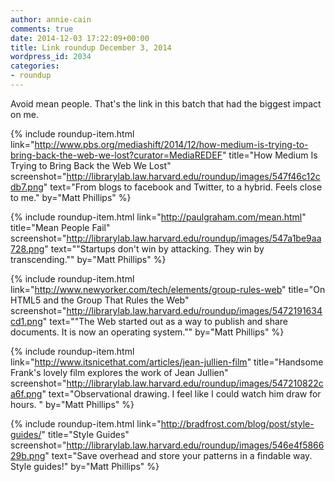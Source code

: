 ```yaml
---
author: annie-cain
comments: true
date: 2014-12-03 17:22:09+00:00
title: Link roundup December 3, 2014
wordpress_id: 2034
categories:
- roundup
---
```


Avoid mean people. That's the link in this batch that had the biggest impact on me.

{% include roundup-item.html
  link="http://www.pbs.org/mediashift/2014/12/how-medium-is-trying-to-bring-back-the-web-we-lost?curator=MediaREDEF"
  title="How Medium Is Trying to Bring Back the Web We Lost"
  screenshot="http://librarylab.law.harvard.edu/roundup/images/547f46c12cdb7.png"
  text="From blogs to facebook and Twitter, to a hybrid. Feels close to me."
  by="Matt Phillips"
%}

{% include roundup-item.html
  link="http://paulgraham.com/mean.html"
  title="Mean People Fail"
  screenshot="http://librarylab.law.harvard.edu/roundup/images/547a1be9aa728.png"
  text="\"Startups don't win by attacking. They win by transcending.\""
  by="Matt Phillips"
%}

{% include roundup-item.html
  link="http://www.newyorker.com/tech/elements/group-rules-web"
  title="On HTML5 and the Group That Rules the Web"
  screenshot="http://librarylab.law.harvard.edu/roundup/images/5472191634cd1.png"
  text="\"The Web started out as a way to publish and share documents. It is now an operating system.\""
  by="Matt Phillips"
%}

{% include roundup-item.html
  link="http://www.itsnicethat.com/articles/jean-jullien-film"
  title="Handsome Frank's lovely film explores the work of Jean Jullien"
  screenshot="http://librarylab.law.harvard.edu/roundup/images/547210822ca6f.png"
  text="Observational drawing. I feel like I could watch him draw for hours. "
  by="Matt Phillips"
%}

{% include roundup-item.html
  link="http://bradfrost.com/blog/post/style-guides/"
  title="Style Guides"
  screenshot="http://librarylab.law.harvard.edu/roundup/images/546e4f586629b.png"
  text="Save overhead and store your patterns in a findable way. Style guides!"
  by="Matt Phillips"
%}

